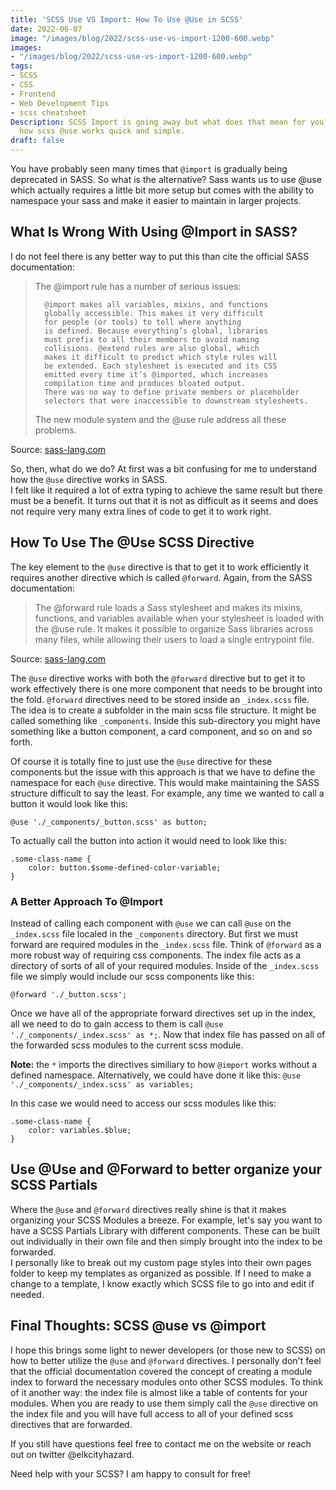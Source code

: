 ```yaml
---
title: 'SCSS Use VS Import: How To Use @Use in SCSS'
date: 2022-06-07 
image: "/images/blog/2022/scss-use-vs-import-1200-600.webp"
images:
- "/images/blog/2022/scss-use-vs-import-1200-600.webp"
tags:
- SCSS
- CSS
- Frontend
- Web Development Tips
- scss cheatsheet
Description: SCSS Import is going away but what does that mean for you?  Let me explain
  how scss @use works quick and simple.
draft: false
---
```


You have probably seen many times that `@import` is gradually being deprecated in SASS.  So what is the alternative?  Sass wants us to use @use which actually requires a little bit more setup but comes with the ability to namespace your sass and make it easier to maintain in larger projects. 

## What Is Wrong With Using @Import in SASS?

I do not feel there is any better way to put this than cite the official SASS documentation:  

>   The @import rule has a number of serious issues:
>   
>       @import makes all variables, mixins, and functions 
>       globally accessible. This makes it very difficult 
>       for people (or tools) to tell where anything 
>       is defined. Because everything’s global, libraries 
>       must prefix to all their members to avoid naming 
>       collisions. @extend rules are also global, which 
>       makes it difficult to predict which style rules will 
>       be extended. Each stylesheet is executed and its CSS 
>       emitted every time it’s @imported, which increases 
>       compilation time and produces bloated output. 
>       There was no way to define private members or placeholder 
>       selectors that were inaccessible to downstream stylesheets.
> 
>   The new module system and the @use rule address all these problems.

Source: [sass-lang.com](https://sass-lang.com/documentation/at-rules/import "What is wrong with @import")


So, then, what do we do?  At first was a bit confusing for me to understand how the `@use` directive works in SASS.  
I felt like it required a lot of extra typing to achieve the same result but there must be a benefit.  It turns out
that it is not as difficult as it seems and does not require very many extra lines of code to get it to work right.

## How To Use The @Use SCSS Directive

The key element to the `@use` directive is that to get it to work efficiently it requires another directive which is called `@forward`.
Again, from the SASS documentation:

>   The @forward rule loads a Sass stylesheet and makes its mixins, 
>   functions, and variables available when your stylesheet is loaded with the @use rule. 
>   It makes it possible to organize Sass libraries across many files, while allowing 
>   their users to load a single entrypoint file.

Source: [sass-lang.com](https://sass-lang.com/documentation/at-rules/forward "@forward rule")

The `@use` directive works with both the `@forward` directive but to get it to work effectively there is
one more component that needs to be brought into the fold.  `@forward` directives need to be stored inside
an `_index.scss` file.  The idea is to create a subfolder in the main scss file structure.  It might be
called something like `_components`.  Inside this sub-directory you might have something like a button
component, a card component, and so on and so forth.

Of course it is totally fine to just use the `@use` directive for these components but the issue with this
approach is that we have to define the namespace for each `@use` directive.  This would make maintaining the
SASS structure difficult to say the least.  For example, any time we wanted to call a button it would look
like this:

`@use './_components/_button.scss' as button;`

To actually call the button into action it would need to look like this:

```
.some-class-name {
    color: button.$some-defined-color-variable;
}
```

### A Better Approach To @Import

Instead of calling each component with `@use` we can call `@use` on the `_index.scss` file localed in the `_components`
directory.  But first we must forward are required modules in the `_index.scss` file.   Think of `@forward` as
a more robust way of requiring css components.  The index file acts as a directory of sorts of all of your
required modules.  Inside of the `_index.scss` file we simply would include our scss components like this:

`@forward './_button.scss';`


Once we have all of the appropriate forward directives set up in the index, all we need to do to gain access to them
is call `@use './_components/_index.scss' as *;`.  Now that index file has passed on all of the forwarded scss
modules to the current scss module.  

__Note:__ the `*` imports the directives similiary to how `@import` works without a defined namespace.  Alternatively,
we could have done it like this: `@use './_components/_index.scss' as variables;`

In this case we would need to access our scss modules like this:

```
.some-class-name {
    color: variables.$blue;
}
```

##  Use @Use and @Forward to better organize your SCSS Partials

Where the `@use` and `@forward` directives really shine is that it makes organizing your SCSS Modules a breeze.
For example, let's say you want to have a SCSS Partials Library with different components.  These can be built out
individually in their own file and then simply brought into the index to be forwarded.  
I personally like to break out my custom page styles into their own pages folder to keep my templates as organized as possible. 
If I need to make a change to a template, I know exactly which SCSS file to go into and edit if needed.

## Final Thoughts: SCSS @use vs @import

I hope this brings some light to newer developers (or those new to SCSS) on how to better utilize the `@use` and `@forward` directives.
I personally don't feel that the official documentation covered the concept of creating a module index to forward
the necessary modules onto other SCSS modules.  To think of it another way:  the index file is almost like a table of contents for your modules.  When you are ready to use them simply call the `@use` directive on the index file and you will have full access to all of your defined scss directives that are forwarded.

If you still have questions feel free to contact me on the website or reach out on twitter @elkcityhazard.  

Need help with your SCSS?  I am happy to consult for free!  





